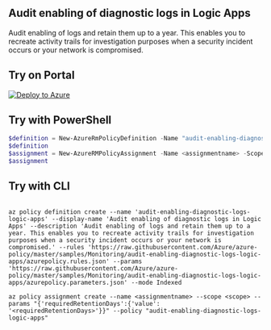 ## Audit enabling of diagnostic logs in Logic Apps

Audit enabling of logs and retain them up to a year. This enables you to recreate activity trails for investigation purposes when a security incident occurs or your network is compromised.

## Try on Portal

[![Deploy to Azure](http://azuredeploy.net/deploybutton.png)](https://portal.azure.com/#blade/Microsoft_Azure_Policy/CreatePolicyDefinitionBlade/uri/https%3A%2F%2Fraw.githubusercontent.com%2FAzure%2Fazure-policy%2Fmaster%2Fsamples%2FMonitoring%2Faudit-enabling-diagnostic-logs-logic-apps%2Fazurepolicy.json)

## Try with PowerShell

````powershell
$definition = New-AzureRmPolicyDefinition -Name "audit-enabling-diagnostic-logs-logic-apps" -DisplayName "Audit enabling of diagnostic logs in Logic Apps" -description "Audit enabling of logs and retain them up to a year. This enables you to recreate activity trails for investigation purposes when a security incident occurs or your network is compromised." -Policy 'https://raw.githubusercontent.com/Azure/azure-policy/master/samples/Monitoring/audit-enabling-diagnostic-logs-logic-apps/azurepolicy.rules.json' -Parameter 'https://raw.githubusercontent.com/Azure/azure-policy/master/samples/Monitoring/audit-enabling-diagnostic-logs-logic-apps/azurepolicy.parameters.json' -Mode Indexed
$definition
$assignment = New-AzureRMPolicyAssignment -Name <assignmentname> -Scope <scope> -requiredRetentionDays <requiredRetentionDays> -PolicyDefinition $definition
$assignment 
````

## Try with CLI

````cli

az policy definition create --name 'audit-enabling-diagnostic-logs-logic-apps' --display-name 'Audit enabling of diagnostic logs in Logic Apps' --description 'Audit enabling of logs and retain them up to a year. This enables you to recreate activity trails for investigation purposes when a security incident occurs or your network is compromised.' --rules 'https://raw.githubusercontent.com/Azure/azure-policy/master/samples/Monitoring/audit-enabling-diagnostic-logs-logic-apps/azurepolicy.rules.json' --params 'https://raw.githubusercontent.com/Azure/azure-policy/master/samples/Monitoring/audit-enabling-diagnostic-logs-logic-apps/azurepolicy.parameters.json' --mode Indexed

az policy assignment create --name <assignmentname> --scope <scope> --params "{'requiredRetentionDays':{'value': '<requiredRetentionDays>'}}" --policy "audit-enabling-diagnostic-logs-logic-apps" 

````
